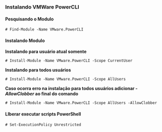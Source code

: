 ### Instalando VMWare PowerCLI ###

#### Pesquisando o Modulo ####

```# Find-Module -Name VMware.PowerCLI```

#### Instalando Modulo ####

**Instalando para usuário atual somente**

```# Install-Module -Name VMware.PowerCLI -Scope CurrentUser```

**Instalando para todos usuários**

```# Install-Module -Name VMware.PowerCLI -Scope AllUsers```

**Caso ocorra erro na instalação para todos usuários adicionar *-AllowClobber* ao final do comando**

```# Install-Module -Name VMware.PowerCLI -Scope AllUsers -AllowClobber```

#### LIberar executar scripts PowerShell ####

```# Set-ExecutionPolicy Unrestricted```

